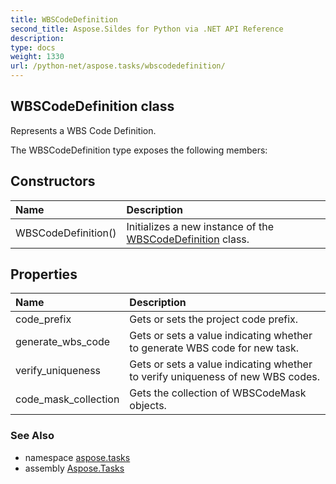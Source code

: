 ```yaml
---
title: WBSCodeDefinition
second_title: Aspose.Sildes for Python via .NET API Reference
description: 
type: docs
weight: 1330
url: /python-net/aspose.tasks/wbscodedefinition/
---
```


## WBSCodeDefinition class

Represents a WBS Code Definition.

The WBSCodeDefinition type exposes the following members:
## Constructors
| Name | Description |
| :- | :- |
|WBSCodeDefinition()|Initializes a new instance of the [WBSCodeDefinition](../../aspose.tasks/wbscodedefinition/) class.|
## Properties
| Name | Description |
| :- | :- |
|code_prefix|Gets or sets the project code prefix.|
|generate_wbs_code|Gets or sets a value indicating whether to generate WBS code for new task.|
|verify_uniqueness|Gets or sets a value indicating whether to verify uniqueness of new WBS codes.|
|code_mask_collection|Gets the collection of WBSCodeMask objects.|

### See Also

* namespace [aspose.tasks](../../aspose.tasks/)
* assembly [Aspose.Tasks](/tasks/python-net/)

